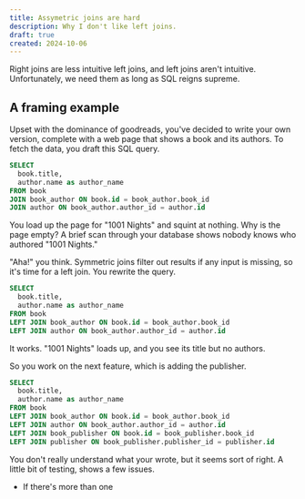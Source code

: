 ```yaml
---
title: Assymetric joins are hard
description: Why I don't like left joins.
draft: true
created: 2024-10-06
---
```


Right joins are less intuitive left joins, and left joins aren't intuitive.
Unfortunately, we need them as long as SQL reigns supreme.

## A framing example

Upset with the dominance of goodreads, you've decided to write your own version,
complete with a web page that shows a book and its authors. To fetch the data,
you draft this SQL query.

```sql
SELECT
  book.title,
  author.name as author_name
FROM book
JOIN book_author ON book.id = book_author.book_id
JOIN author ON book_author.author_id = author.id
```

You load up the page for "1001 Nights" and squint at nothing. Why is the page
empty? A brief scan through your database shows nobody knows who authored "1001
Nights."

"Aha!" you think. Symmetric joins filter out results if any input is missing, so
it's time for a left join. You rewrite the query.

```sql
SELECT
  book.title,
  author.name as author_name
FROM book
LEFT JOIN book_author ON book.id = book_author.book_id
LEFT JOIN author ON book_author.author_id = author.id
```

It works. "1001 Nights" loads up, and you see its title but no authors.

So you work on the next feature, which is adding the publisher.

```sql
SELECT
  book.title,
  author.name as author_name
FROM book
LEFT JOIN book_author ON book.id = book_author.book_id
LEFT JOIN author ON book_author.author_id = author.id
LEFT JOIN book_publisher ON book.id = book_publisher.book_id
LEFT JOIN publisher ON book_publisher.publisher_id = publisher.id
```

You don't really understand what your wrote, but it seems sort of right. A
little bit of testing, shows a few issues.

- If there's more than one
